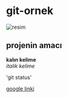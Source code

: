 # git-ornek

![resim](https://www.google.com.tr/search?q=resim&source=lnms&tbm=isch&sa=X&ved=0ahUKEwin6PKp9JHdAhXKDCwKHdiSAAEQ_AUICigB&biw=1366&bih=662#imgrc=ZJaleYVcv-X6VM:)
## projenin amacı
**kalın kelime** <br>
*italik kelime*


'git status'

[google linki](https://www.google.com.tr/)
